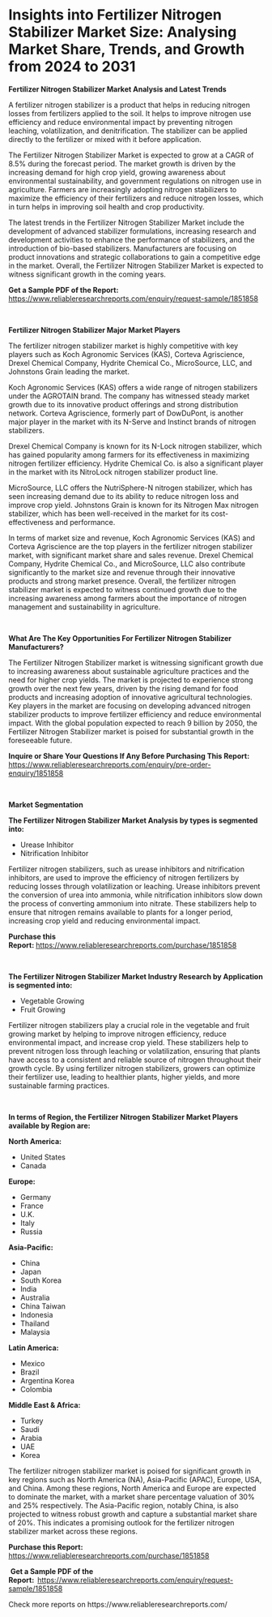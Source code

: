 <p><h1>Insights into Fertilizer Nitrogen Stabilizer Market Size: Analysing Market Share, Trends, and Growth from 2024 to 2031</h1></p><p><strong>Fertilizer Nitrogen Stabilizer Market Analysis and Latest Trends</strong></p>
<p><p>A fertilizer nitrogen stabilizer is a product that helps in reducing nitrogen losses from fertilizers applied to the soil. It helps to improve nitrogen use efficiency and reduce environmental impact by preventing nitrogen leaching, volatilization, and denitrification. The stabilizer can be applied directly to the fertilizer or mixed with it before application.</p><p>The Fertilizer Nitrogen Stabilizer Market is expected to grow at a CAGR of 8.5% during the forecast period. The market growth is driven by the increasing demand for high crop yield, growing awareness about environmental sustainability, and government regulations on nitrogen use in agriculture. Farmers are increasingly adopting nitrogen stabilizers to maximize the efficiency of their fertilizers and reduce nitrogen losses, which in turn helps in improving soil health and crop productivity.</p><p>The latest trends in the Fertilizer Nitrogen Stabilizer Market include the development of advanced stabilizer formulations, increasing research and development activities to enhance the performance of stabilizers, and the introduction of bio-based stabilizers. Manufacturers are focusing on product innovations and strategic collaborations to gain a competitive edge in the market. Overall, the Fertilizer Nitrogen Stabilizer Market is expected to witness significant growth in the coming years.</p></p>
<p><strong>Get a Sample PDF of the Report:&nbsp;</strong> <a href="https://www.reliableresearchreports.com/enquiry/request-sample/1851858">https://www.reliableresearchreports.com/enquiry/request-sample/1851858</a></p>
<p>&nbsp;</p>
<p><strong>Fertilizer Nitrogen Stabilizer Major Market Players</strong></p>
<p><p>The fertilizer nitrogen stabilizer market is highly competitive with key players such as Koch Agronomic Services (KAS), Corteva Agriscience, Drexel Chemical Company, Hydrite Chemical Co., MicroSource, LLC, and Johnstons Grain leading the market. </p><p>Koch Agronomic Services (KAS) offers a wide range of nitrogen stabilizers under the AGROTAIN brand. The company has witnessed steady market growth due to its innovative product offerings and strong distribution network. Corteva Agriscience, formerly part of DowDuPont, is another major player in the market with its N-Serve and Instinct brands of nitrogen stabilizers.</p><p>Drexel Chemical Company is known for its N-Lock nitrogen stabilizer, which has gained popularity among farmers for its effectiveness in maximizing nitrogen fertilizer efficiency. Hydrite Chemical Co. is also a significant player in the market with its NitroLock nitrogen stabilizer product line.</p><p>MicroSource, LLC offers the NutriSphere-N nitrogen stabilizer, which has seen increasing demand due to its ability to reduce nitrogen loss and improve crop yield. Johnstons Grain is known for its Nitrogen Max nitrogen stabilizer, which has been well-received in the market for its cost-effectiveness and performance.</p><p>In terms of market size and revenue, Koch Agronomic Services (KAS) and Corteva Agriscience are the top players in the fertilizer nitrogen stabilizer market, with significant market share and sales revenue. Drexel Chemical Company, Hydrite Chemical Co., and MicroSource, LLC also contribute significantly to the market size and revenue through their innovative products and strong market presence. Overall, the fertilizer nitrogen stabilizer market is expected to witness continued growth due to the increasing awareness among farmers about the importance of nitrogen management and sustainability in agriculture.</p></p>
<p>&nbsp;</p>
<p><strong>What Are The Key Opportunities For Fertilizer Nitrogen Stabilizer Manufacturers?</strong></p>
<p><p>The Fertilizer Nitrogen Stabilizer market is witnessing significant growth due to increasing awareness about sustainable agriculture practices and the need for higher crop yields. The market is projected to experience strong growth over the next few years, driven by the rising demand for food products and increasing adoption of innovative agricultural technologies. Key players in the market are focusing on developing advanced nitrogen stabilizer products to improve fertilizer efficiency and reduce environmental impact. With the global population expected to reach 9 billion by 2050, the Fertilizer Nitrogen Stabilizer market is poised for substantial growth in the foreseeable future.</p></p>
<p><strong>Inquire or Share Your Questions If Any Before Purchasing This Report:</strong> <a href="https://www.reliableresearchreports.com/enquiry/pre-order-enquiry/1851858">https://www.reliableresearchreports.com/enquiry/pre-order-enquiry/1851858</a></p>
<p>&nbsp;</p>
<p><strong>Market Segmentation</strong></p>
<p><strong>The Fertilizer Nitrogen Stabilizer Market Analysis by types is segmented into:</strong></p>
<p><ul><li>Urease Inhibitor</li><li>Nitrification Inhibitor</li></ul></p>
<p><p>Fertilizer nitrogen stabilizers, such as urease inhibitors and nitrification inhibitors, are used to improve the efficiency of nitrogen fertilizers by reducing losses through volatilization or leaching. Urease inhibitors prevent the conversion of urea into ammonia, while nitrification inhibitors slow down the process of converting ammonium into nitrate. These stabilizers help to ensure that nitrogen remains available to plants for a longer period, increasing crop yield and reducing environmental impact.</p></p>
<p><strong>Purchase this Report:&nbsp;</strong><a href="https://www.reliableresearchreports.com/purchase/1851858">https://www.reliableresearchreports.com/purchase/1851858</a></p>
<p>&nbsp;</p>
<p><strong>The Fertilizer Nitrogen Stabilizer Market Industry Research by Application is segmented into:</strong></p>
<p><ul><li>Vegetable Growing</li><li>Fruit Growing</li></ul></p>
<p><p>Fertilizer nitrogen stabilizers play a crucial role in the vegetable and fruit growing market by helping to improve nitrogen efficiency, reduce environmental impact, and increase crop yield. These stabilizers help to prevent nitrogen loss through leaching or volatilization, ensuring that plants have access to a consistent and reliable source of nitrogen throughout their growth cycle. By using fertilizer nitrogen stabilizers, growers can optimize their fertilizer use, leading to healthier plants, higher yields, and more sustainable farming practices.</p></p>
<p>&nbsp;</p>
<p><strong>In terms of Region, the Fertilizer Nitrogen Stabilizer Market Players available by Region are:</strong></p>
<p>
    <p> <strong> North America: </strong>
        <ul>
            <li>United States</li>
            <li>Canada</li>
        </ul>
        </p> 
    <p> <strong> Europe: </strong>
        <ul>
            <li>Germany</li>
            <li>France</li>
            <li>U.K.</li>
            <li>Italy</li>
            <li>Russia</li>
        </ul>
        </p> 
    <p> <strong> Asia-Pacific: </strong>
        <ul>
            <li>China</li>
            <li>Japan</li>
            <li>South Korea</li>
            <li>India</li>
            <li>Australia</li>
            <li>China Taiwan</li>
            <li>Indonesia</li>
            <li>Thailand</li>
            <li>Malaysia</li>
        </ul>
        </p> 
    <p> <strong> Latin America: </strong>
        <ul>
            <li>Mexico</li>
            <li>Brazil</li>
            <li>Argentina Korea</li>
            <li>Colombia</li>
        </ul>
        </p> 
    <p> <strong> Middle East & Africa: </strong>
        <ul>
            <li>Turkey</li>
            <li>Saudi</li>
            <li>Arabia</li>
            <li>UAE</li>
            <li>Korea</li>
        </ul>
    </p>
    </p>
<p><p>The fertilizer nitrogen stabilizer market is poised for significant growth in key regions such as North America (NA), Asia-Pacific (APAC), Europe, USA, and China. Among these regions, North America and Europe are expected to dominate the market, with a market share percentage valuation of 30% and 25% respectively. The Asia-Pacific region, notably China, is also projected to witness robust growth and capture a substantial market share of 20%. This indicates a promising outlook for the fertilizer nitrogen stabilizer market across these regions.</p></p>
<p><strong>Purchase this Report: </strong><a href="https://www.reliableresearchreports.com/purchase/1851858">https://www.reliableresearchreports.com/purchase/1851858</a></p>
<p>&nbsp;<strong>Get a Sample PDF of the Report:&nbsp;&nbsp;</strong><a href="https://www.reliableresearchreports.com/enquiry/request-sample/1851858">https://www.reliableresearchreports.com/enquiry/request-sample/1851858</a></p>
<p><strong></strong></p>
<p>Check more reports on https://www.reliableresearchreports.com/</p>